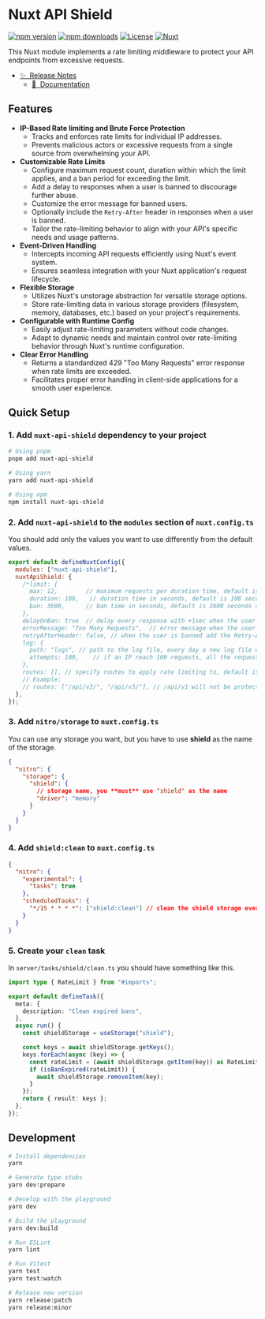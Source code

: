 # Nuxt API Shield

[![npm version][npm-version-src]][npm-version-href]
[![npm downloads][npm-downloads-src]][npm-downloads-href]
[![License][license-src]][license-href]
[![Nuxt][nuxt-src]][nuxt-href]

This Nuxt module implements a rate limiting middleware to protect your API endpoints from excessive requests.

- [✨ &nbsp;Release Notes](/CHANGELOG.md)
  <!-- - [🏀 Online playground](https://stackblitz.com/github/your-org/nuxt-api-shield?file=playground%2Fapp.vue) -->
  - [📖 &nbsp;Documentation](https://github.com/rrd108/nuxt-api-shield)

## Features

- **IP-Based Rate limiting and Brute Force Protection**
  - Tracks and enforces rate limits for individual IP addresses.
  - Prevents malicious actors or excessive requests from a single source from overwhelming your API.
- **Customizable Rate Limits**
  - Configure maximum request count, duration within which the limit applies, and a ban period for exceeding the limit.
  - Add a delay to responses when a user is banned to discourage further abuse.
  - Customize the error message for banned users.
  - Optionally include the `Retry-After` header in responses when a user is banned.
  - Tailor the rate-limiting behavior to align with your API's specific needs and usage patterns.
- **Event-Driven Handling**
  - Intercepts incoming API requests efficiently using Nuxt's event system.
  - Ensures seamless integration with your Nuxt application's request lifecycle.
- **Flexible Storage**
  - Utilizes Nuxt's unstorage abstraction for versatile storage options.
  - Store rate-limiting data in various storage providers (filesystem, memory, databases, etc.) based on your project's requirements.
- **Configurable with Runtime Config**
  - Easily adjust rate-limiting parameters without code changes.
  - Adapt to dynamic needs and maintain control over rate-limiting behavior through Nuxt's runtime configuration.
- **Clear Error Handling**
  - Returns a standardized 429 "Too Many Requests" error response when rate limits are exceeded.
  - Facilitates proper error handling in client-side applications for a smooth user experience.

## Quick Setup

### 1. Add `nuxt-api-shield` dependency to your project

```bash
# Using pnpm
pnpm add nuxt-api-shield

# Using yarn
yarn add nuxt-api-shield

# Using npm
npm install nuxt-api-shield
```

### 2. Add `nuxt-api-shield` to the `modules` section of `nuxt.config.ts`

You should add only the values you want to use differently from the default values.

```js
export default defineNuxtConfig({
  modules: ["nuxt-api-shield"],
  nuxtApiShield: {
    /*limit: {
      max: 12,        // maximum requests per duration time, default is 12/duration
      duration: 108,   // duration time in seconds, default is 108 seconds
      ban: 3600,      // ban time in seconds, default is 3600 seconds = 1 hour
    },
    delayOnBan: true  // delay every response with +1sec when the user is banned, default is true
    errorMessage: "Too Many Requests",  // error message when the user is banned, default is "Too Many Requests"
    retryAfterHeader: false, // when the user is banned add the Retry-After header to the response, default is false
    log: {
      path: "logs", // path to the log file, every day a new log file will be created, use "" to disable logging
      attempts: 100,    // if an IP reach 100 requests, all the requests will be logged, can be used for further analysis or blocking for example with fail2ban, use 0 to disable logging
    },
    routes: [], // specify routes to apply rate limiting to, default is an empty array meaning all routes are protected.
    // Example:
    // routes: ["/api/v2/", "/api/v3/"], // /api/v1 will not be protected, /api/v2/ and /api/v3/ will be protected */
  },
});
```

### 3. Add `nitro/storage` to `nuxt.config.ts`

You can use any storage you want, but you have to use **shield** as the name of the storage.

```json
{
  "nitro": {
    "storage": {
      "shield": {
        // storage name, you **must** use "shield" as the name
        "driver": "memory"
      }
    }
  }
}
```

### 4. Add `shield:clean` to `nuxt.config.ts`

```json
{
  "nitro": {
    "experimental": {
      "tasks": true
    },
    "scheduledTasks": {
      "*/15 * * * *": ["shield:clean"] // clean the shield storage every 15 minutes
    }
  }
}
```

### 5. Create your `clean` task

In `server/tasks/shield/clean.ts` you should have something like this.

```ts
import type { RateLimit } from "#imports";

export default defineTask({
  meta: {
    description: "Clean expired bans",
  },
  async run() {
    const shieldStorage = useStorage("shield");

    const keys = await shieldStorage.getKeys();
    keys.forEach(async (key) => {
      const rateLimit = (await shieldStorage.getItem(key)) as RateLimit;
      if (isBanExpired(rateLimit)) {
        await shieldStorage.removeItem(key);
      }
    });
    return { result: keys };
  },
});
```

## Development

```bash
# Install dependencies
yarn

# Generate type stubs
yarn dev:prepare

# Develop with the playground
yarn dev

# Build the playground
yarn dev:build

# Run ESLint
yarn lint

# Run Vitest
yarn test
yarn test:watch

# Release new version
yarn release:patch
yarn release:minor
```

<!-- Badges -->

[npm-version-src]: https://img.shields.io/npm/v/nuxt-api-shield/latest.svg?style=flat&colorA=020420&colorB=00DC82
[npm-version-href]: https://npmjs.com/package/nuxt-api-shield
[npm-downloads-src]: https://img.shields.io/npm/dm/nuxt-api-shield.svg?style=flat&colorA=020420&colorB=00DC82
[npm-downloads-href]: https://npmjs.com/package/nuxt-api-shield
[license-src]: https://img.shields.io/npm/l/nuxt-api-shield.svg?style=flat&colorA=020420&colorB=00DC82
[license-href]: https://npmjs.com/package/nuxt-api-shield
[nuxt-src]: https://img.shields.io/badge/Nuxt-020420?logo=nuxt.js
[nuxt-href]: https://nuxt.com
